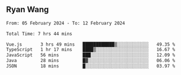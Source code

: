 ## Ryan Wang

<!--START_SECTION:waka-->

```txt
From: 05 February 2024 - To: 12 February 2024

Total Time: 7 hrs 44 mins

Vue.js       3 hrs 49 mins   ████████████▒░░░░░░░░░░░░   49.35 %
TypeScript   1 hr 17 mins    ████▒░░░░░░░░░░░░░░░░░░░░   16.67 %
JavaScript   56 mins         ███░░░░░░░░░░░░░░░░░░░░░░   12.09 %
Java         28 mins         █▓░░░░░░░░░░░░░░░░░░░░░░░   06.06 %
JSON         18 mins         █░░░░░░░░░░░░░░░░░░░░░░░░   03.97 %
```

<!--END_SECTION:waka-->

